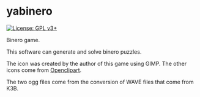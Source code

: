 # yabinero

[![License: GPL v3+](https://img.shields.io/badge/License-GPLv3+-blue.svg)](https://www.gnu.org/licenses/gpl-3.0)

Binero game.

This software can generate and solve binero puzzles.

The icon was created by the author of this game using GIMP.  The other icons
come from [Openclipart](https://openclipart.org).

The two ogg files come from the conversion of WAVE files that come from K3B.
